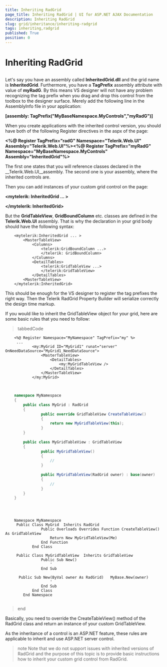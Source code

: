 ```yaml
---
title: Inheriting RadGrid
page_title: Inheriting RadGrid | UI for ASP.NET AJAX Documentation
description: Inheriting RadGrid
slug: grid/inheritance/inheriting-radgrid
tags: inheriting,radgrid
published: True
position: 0
---
```


# Inheriting RadGrid



## 

Let's say you have an assembly called __InheritedGrid.dll__ and the grid name is __InheritedGrid__. Furthermore, you have a __TagPrefix__ assembly attribute with value of __myRadG__. By this means VS designer will not have any problem recognizing the tag prefix when you drag and drop this control from the toolbox to the designer surface. Merely add the following line in the AssemblyInfo file in your application:

__[assembly: TagPrefix("MyBaseNamespace.MyControls","myRadG")]__

When you create applications with the inherited control version, you should have both of the following Register directives in the aspx of the page:

__<%@ Register TagPrefix="radG" Namespace="Telerik.Web.UI" Assembly="Telerik.Web.UI"%><%@ Register TagPrefix="myRadG" Namespace="MyBaseNamespace.MyControls" Assembly="InheritedGrid"%>__

The first one states that you will reference classes declared in the __Telerik.Web.UI__assembly. The second one is your assembly, where the inherited controls are.

Then you can add instances of your custom grid control on the page:

__<mytelerik: InheritedGrid ... >__

__</mytelerik: InheritedGrid>__

But the __GridTableView__, __GridBoundColumn__ etc. classes are defined in the __Telerik.Web.UI__ assembly. That is why the declaration in your grid body should have the following syntax:

````ASPNET
	<mytelerik:InheritedGrid ... >
	    <MasterTableView>
	        <Columns>
	            <telerik:GridBoundColumn ...>
	            </telerik: GridBoundColumn>
	        </Columns>
	        <DetailTables>
	            <telerik:GridTableView ...>
	            </telerik:GridTableView>
	        </DetailTables>
	    <MasterTableView>
	</mytelerik:InheritedGrid>          
````



This should be enough for the VS designer to register the tag prefixes the right way. Then the Telerik RadGrid Property Builder will serialize correctly the design time markup.

If you would like to inherit the GridTableView object for your grid, here are some basic rules that you need to follow:

>tabbedCode

````ASPNET
	<%@ Register Namespace="MyNamespace" TagPrefix="my" %>
	 ...
	        <my:MyGrid ID="MyGrid1" runat="server" OnNeedDataSource="MyGrid1_NeedDataSource">
	            <MasterTableView>
	                <DetailTables>
	                    <my:MyGridTableView />
	                </DetailTables>
	            </MasterTableView>
	        </my:MyGrid>			
````
````C#
	     
	
	namespace MyNamespace
	{
	    public class MyGrid : RadGrid
	    {
	            public override GridTableView CreateTableView()
	            {
	                return new MyGridTableView(this);
	            }
	    }
	
	    public class MyGridTableView : GridTableView
	    {
	            public MyGridTableView()
	            {
	                //
	            }
	
	            public MyGridTableView(RadGrid owner) : base(owner)
	            {
	                //
	            }
	    }
	}
				
````
````VB.NET
	
	
	Namespace MyNamespace
	 Public Class MyGrid  Inherits RadGrid
	            Public Overloads Overrides Function CreateTableView() As GridTableView
	                Return New MyGridTableView(Me)
	            End Function
	        End Class
	
	 Public Class MyGridTableView  Inherits GridTableView
	            Public Sub New()
	                '
	            End Sub
	
	  Public Sub New(ByVal owner As RadGrid)   MyBase.New(owner)
	                '
	            End Sub
	        End Class
	    End Namespace
	
````
>end

Basically, you need to override the CreateTableView() method of the RadGrid class and return an instance of your custom GridTableView.

As the inheritance of a control is an ASP.NET feature, these rules are applicable to inherit and use ASP.NET server control.

>note Note that we do not support issues with inherited versions of RadGrid and the purpose of this topic is to provide basic instructions how to inherit your custom grid control from RadGrid.
>

